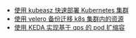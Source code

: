 - [使用 kubeasz 快速部署 Kubernetes 集群](https://github.com/easzlab/kubeasz)
- [使用 velero 备份迁移 k8s 集群内的资源](https://www.zze.xyz/archives/velero-backup-restore-k8s-resources.html)
- [使用 KEDA 实现基于 qps 的 pod 扩缩容](https://www.zze.xyz/archives/shi-yong-keda-shi-xian-ji-yu-qps-de-pod-kuo-suo-rong.html)
